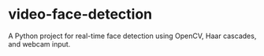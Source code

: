 # video-face-detection
A Python project for real-time face detection using OpenCV, Haar cascades, and webcam input.
